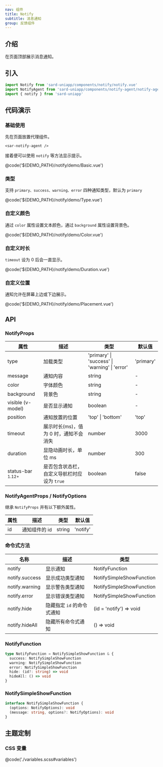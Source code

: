 ```yaml
---
nav: 组件
title: Notify
subtitle: 消息通知
group: 反馈组件
---
```


## 介绍

在页面顶部展示消息通知。

## 引入

```ts
import Notify from 'sard-uniapp/components/notify/notify.vue'
import NotifyAgent from 'sard-uniapp/components/notify-agent/notify-agent.vue'
import { notify } from 'sard-uniapp'
```

## 代码演示

### 基础使用

先在页面放置代理组件。

```tsx
<sar-notify-agent />
```

接着便可以使用 `notify` 等方法显示提示。

@code('${DEMO_PATH}/notify/demo/Basic.vue')

### 类型

支持 `primary、success、warning、error` 四种通知类型，默认为 `primary`

@code('${DEMO_PATH}/notify/demo/Type.vue')

### 自定义颜色

通过 `color` 属性设置文本颜色，通过 `background` 属性设置背景色。

@code('${DEMO_PATH}/notify/demo/Color.vue')

### 自定义时长

`timeout` 设为 0 后会一直显示。

@code('${DEMO_PATH}/notify/demo/Duration.vue')

### 自定义位置

通知允许在屏幕上边或下边展示。

@code('${DEMO_PATH}/notify/demo/Placement.vue')

## API

### NotifyProps

| 属性                        | 描述                                        | 类型                                           | 默认值    |
| --------------------------- | ------------------------------------------- | ---------------------------------------------- | --------- |
| type                        | 加载类型                                    | 'primary' \| 'success' \| 'warning' \| 'error' | 'primary' |
| message                     | 通知内容                                    | string                                         | -         |
| color                       | 字体颜色                                    | string                                         | -         |
| background                  | 背景色                                      | string                                         | -         |
| visible (v-model)           | 是否显示通知                                | boolean                                        | -         |
| position                    | 通知放置的位置                              | 'top' \| 'bottom'                              | 'top'     |
| timeout                     | 展示时长(ms)，值为 0 时，通知不会消失       | number                                         | 3000      |
| duration                    | 显隐动画时长，单位 ms                       | number                                         | 300       |
| status-bar <sup>1.12+</sup> | 是否包含状态栏，自定义导航栏时应设为 `true` | boolean                                        | false     |

### NotifyAgentProps / NotifyOptions

继承 `NotifyProps` 并有以下额外属性。

| 属性 | 描述          | 类型   | 默认值   |
| ---- | ------------- | ------ | -------- |
| id   | 通知组件的 id | string | 'notify' |

### 命令式方法

| 名称           | 描述                       | 类型                     |
| -------------- | -------------------------- | ------------------------ |
| notify         | 显示通知                   | NotifyFunction           |
| notify.success | 显示成功类型通知           | NotifySimpleShowFunction |
| notify.warning | 显示警告类型通知           | NotifySimpleShowFunction |
| notify.error   | 显示错误类型通知           | NotifySimpleShowFunction |
| notify.hide    | 隐藏指定 `id` 的命令式通知 | (id = 'notify') => void  |
| notify.hideAll | 隐藏所有命令式通知         | () => void               |

### NotifyFunction

```ts
type NotifyFunction = NotifySimpleShowFunction & {
  success: NotifySimpleShowFunction
  warning: NotifySimpleShowFunction
  error: NotifySimpleShowFunction
  hide: (id?: string) => void
  hideAll: () => void
}
```

### NotifySimpleShowFunction

```ts
interface NotifySimpleShowFunction {
  (options: NotifyOptions): void
  (message: string, options?: NotifyOptions): void
}
```

## 主题定制

### CSS 变量

@code('./variables.scss#variables')
